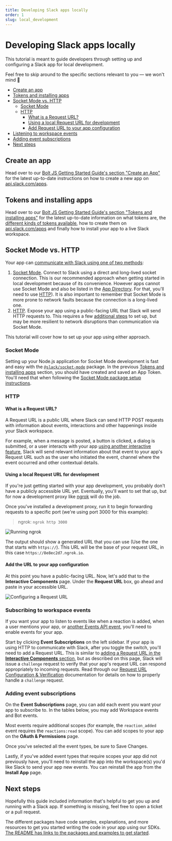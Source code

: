 ```yaml
---
title: Developing Slack apps locally
order: 1
slug: local_development
---
```


# Developing Slack apps locally

This tutorial is meant to guide developers through setting up and configuring a Slack app for local development.

Feel free to skip around to the specific sections relevant to you — we won't mind 🙂

- [Create an app](#create-an-app)
- [Tokens and installing apps](#tokens-and-installing-apps)
- [Socket Mode vs. HTTP](#socket-mode-vs-http)
  - [Socket Mode](#socket-mode)
  - [HTTP](#http)
    - [What is a Request URL?](#what-is-a-request-url)
    - [Using a local Request URL for development](#using-a-local-request-url-for-development)
    - [Add Request URL to your app configuration](#add-the-url-to-your-app-configuration)
- [Listening to workspace events](#listening-to-workspace-events)
- [Adding event subscriptions](#adding-event-subscriptions)
- [Next steps](#next-steps)


## Create an app
Head over to our [Bolt JS Getting Started Guide's section "Create an App"](https://slack.dev/bolt-js/tutorial/getting-started#create-an-app) for the latest up-to-date instructions on how to create a new app on [api.slack.com/apps](https://api.slack.com/apps).

## Tokens and installing apps
Head over to our [Bolt JS Getting Started Guide's section "Tokens and installing apps"](https://slack.dev/bolt-js/tutorial/getting-started#tokens-and-installing-apps) for the latest up-to-date information on what tokens are, the [different kinds of tokens available](https://api.slack.com/docs/token-types), how to create them on [api.slack.com/apps](https://api.slack.com/apps) and finally how to install your app to a live Slack workspace.

## Socket Mode vs. HTTP
Your app can [communicate with Slack using one of two methods](https://api.slack.com/apis/connections):

1. [Socket Mode](https://api.slack.com/apis/connections/socket). Connect to Slack using a direct and long-lived socket connection. This is our recommended approach when getting started in local development because of its convenience. However apps cannot use Socket Mode and also be listed in the [App Directory](https://api.slack.com/start/distributing/directory). For that, you'll need to use [HTTP](#http)). It is also important to remember that Socket Mode is more prone to network faults because the connection is a long-lived one.
2. [HTTP](https://api.slack.com/apis/connections/events-api). Expose your app using a public-facing URL that Slack will send HTTP requests to. This requires a few [additional steps](https://slack.dev/bolt-js/tutorial/getting-started-http#setting-up-events-with-http) to set up, but may be more resilient to network disruptions than communication via Socket Mode.  

This tutorial will cover how to set up your app using either approach.

### Socket Mode

Setting up your Node.js application for Socket Mode development is fast and easy with the [`@slack/socket-mode`](https://slack.dev/node-slack-sdk/socket-mode) package. In the previous [Tokens and installing apps](#tokens-and-installing-apps) section, you should have created and saved an App Token. You'll need that when following the [Socket Mode package setup instructions](../socket-mode).

### HTTP

#### What is a Request URL?
A Request URL is a public URL where Slack can send HTTP POST requests with information about events, interactions and other happenings inside your Slack workspace.

For example, when a message is posted, a button is clicked, a dialog is submitted, or a user interacts with your app [using another interactive feature](https://api.slack.com/messaging/interactivity), Slack will send relevant information about that event to your app's Request URL such as the user who initiated the event, channel where the event occurred and other contextual details.

#### Using a local Request URL for development
If you're just getting started with your app development, you probably don't have a publicly accessible URL yet. Eventually, you'll want to set that up, but for now a development proxy like [ngrok](https://ngrok.com/) will do the job.

Once you've installed a development proxy, run it to begin forwarding requests to a specific port (we're using port 3000 for this example):

> ngrok: `ngrok http 3000`

![Running ngrok](ngrok.gif "Running ngrok")

The output should show a generated URL that you can use (Use the one that starts with `https://`). This URL will be the base of your request URL, in this case `https://8e8ec2d7.ngrok.io`.

#### Add the URL to your app configuration
At this point you have a public-facing URL. Now, let's add that to the **Interactive Components** page. Under the **Request URL** box, go ahead and paste in your accessible URL.

![Configuring a Request URL](request-url-config.png "Configuring a Request URL")

### Subscribing to workspace events
If you want your app to listen to events like when a reaction is added, when a user mentions your app, or [another Events API event](https://api.slack.com/events), you'll need to enable events for your app.

Start by clicking **Event Subscriptions** on the left sidebar. If your app is using HTTP to communicate with Slack, after you toggle the switch, you'll need to add a Request URL. This is similar to [adding a Request URL in the **Interactive Components** section](#what-is-a-request-url), but as described on this page, Slack will issue a `challenge` request to verify that your app's request URL can respond appropriately to incoming requests. Read through our [Request URL Configuration &amp; Verification](https://api.slack.com/apis/connections/events-api#the-events-api__subscribing-to-event-types__events-api-request-urls__request-url-configuration--verification) documentation for details on how to properly handle a `challenge` request.

### Adding event subscriptions
On the **Event Subscriptions** page, you can add each event you want your app to subscribe to. In the tables below, you may add Workspace events and Bot events.

Most events require additional scopes (for example, the `reaction_added` event requires the `reactions:read` scope). You can add scopes to your app on the **OAuth & Permissions** page.

Once you've selected all the event types, be sure to Save Changes.

Lastly, if you've added event types that require scopes your app did not previously have, you'll need to reinstall the app into the workspace(s) you'd like Slack to send your app new events. You can reinstall the app from the **Install App** page.

## Next steps
Hopefully this guide included information that's helpful to get you up and running with a Slack app. If something is missing, feel free to open a ticket or a pull request.

The different packages have code samples, explanations, and more resources to get you started writing the code in your app using our SDKs. [The README has links to the packages and examples to get started](https://github.com/slackapi/node-slack-sdk).
